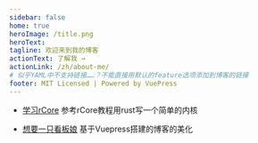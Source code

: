 ```yaml
---
sidebar: false
home: true
heroImage: /title.png
heroText: 
tagline: 欢迎来到我的博客
actionText: 了解我 →
actionLink: /zh/about-me/
# 似乎YAML中不支持链接……？不能直接用默认的feature选项添加到博客的链接
footer: MIT Licensed | Powered by VuePress
---
```


                                        
 
 -  [学习rCore](/zh/blogs/20200817/) 参考rCore教程用rust写一个简单的内核
 
 
 -  [想要一只看板娘](/zh/blogs/20200818/) 基于Vuepress搭建的博客的美化
 